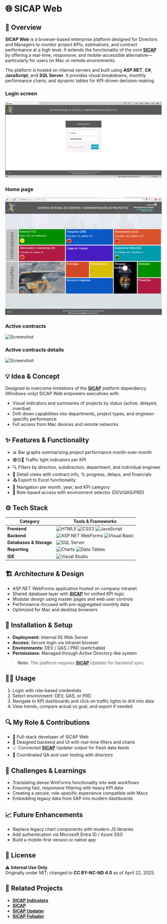# 🌐 SICAP Web

## 🧭 Overview
**SICAP Web** is a browser-based enterprise platform designed for Directors and Managers to monitor project KPIs, estimations, and contract performance at a high level. It extends the functionality of the core **[SICAP](https://github.com/HermiloOrtega/SICAP)** by offering a real-time, responsive, and mobile-accessible alternative—particularly for users on Mac or remote environments.

The platform is hosted on internal servers and built using **ASP.NET**, **C#**, **JavaScript**, and **SQL Server**. It provides visual breakdowns, monthly performance charts, and dynamic tables for KPI-driven decision-making.

### Login screen
![Screenshot](./assets/4.png)

### Home page
![Screenshot](./assets/1.png)

### Active contracts
![Screenshot](./assets/2.png)

### Active contracts details
![Screenshot](./assets/3.png)

## 💡 Idea & Concept
Designed to overcome limitations of the **[SICAP](https://github.com/HermiloOrtega/SICAP)** platform dependency (Windows-only)
SICAP Web empowers executives with:
- Visual indicators and summaries of projects by status (active, delayed, overdue)
- Drill-down capabilities into departments, project types, and engineer-specific performance
- Full access from Mac devices and remote networks

## ✨ Features & Functionality
- 📊 Bar graphs summarizing project performance month-over-month
- 🟢🟡🔴 Traffic light indicators per KPI
- 🔍 Filters by direction, subdirection, department, and individual engineer
- 🧾 Detail views with contract info, % progress, delays, and financials
- 📤 Export to Excel functionality
- 🧭 Navigation per month, year, and KPI category
- 🔐 Role-based access with environment selector (DEV/QAS/PRD)

## ⚙️ Tech Stack
| Category                | Tools & Frameworks |
|-------------------------|--------------------|
| **Frontend** | ![HTML5](https://img.shields.io/badge/HTML5-E34F26?logo=html5&logoColor=white&style=for-the-badge) ![CSS3](https://img.shields.io/badge/CSS3-1572B6?logo=css3&logoColor=white&style=for-the-badge) ![JavaScript](https://img.shields.io/badge/JavaScript-F7DF1E?logo=javascript&logoColor=black&style=for-the-badge) |
| **Backend** | ![ASP.NET WebForms](https://img.shields.io/badge/ASP.NET%20WebForms-512BD4?logo=.net&logoColor=white&style=for-the-badge) ![Visual Basic](https://img.shields.io/badge/Visual%20Basic-512BD4?logo=visualstudio&logoColor=white&style=for-the-badge) |
| **Databases & Storage** | ![SQL Server](https://img.shields.io/badge/SQL%20Server-CC2927?logo=microsoft-sql-server&logoColor=white&style=for-the-badge) |
| **Reporting** | ![Charts](https://img.shields.io/badge/Embedded%20Charts-000000?logo=chartjs&logoColor=white&style=for-the-badge) ![Data Tables](https://img.shields.io/badge/Data%20Tables-000000?logo=datatables&logoColor=white&style=for-the-badge) |
| **IDE** | ![Visual Studio](https://img.shields.io/badge/Visual%20Studio-5C2D91?logo=visualstudio&logoColor=white&style=for-the-badge) |

## 🏗 Architecture & Design
- ASP.NET WebForms application hosted on company intranet
- Shared database layer with **[SICAP](https://github.com/HermiloOrtega/SICAP)** for unified KPI logic
- Modular design using master pages and web user controls
- Performance-focused with pre-aggregated monthly data
- Optimized for Mac and desktop browsers

## 🚀 Installation & Setup
- **Deployment:** Internal IIS Web Server
- **Access:** Secure login via intranet browser
- **Environments:** DEV / QAS / PRD (switchable)
- **Permissions:** Managed through Active Directory-like system

> **Note:** The platform requires **[SICAP](https://github.com/HermiloOrtega/SICAP)** Updater for backend sync.

## 🧑‍💻 Usage
1. Login with role-based credentials
2. Select environment: DEV, QAS, or PRD
3. Navigate to KPI dashboards and click on traffic lights to drill into data
4. View trends, compare actual vs goal, and export if needed

## 🔍 My Role & Contributions
- 💼 Full-stack developer of SICAP Web
- 🧱 Designed backend and UI with real-time filters and charts
- 📈 Connected **[SICAP](https://github.com/HermiloOrtega/SICAP)** Updater output for fresh data feeds
- 🤝 Coordinated QA and user testing with directors

## 🧗 Challenges & Learnings
- Translating dense WinForms functionality into web workflows
- Ensuring fast, responsive filtering with heavy KPI data
- Creating a secure, role-specific experience compatible with Macs
- Embedding legacy data from SAP into modern dashboards

## 📈 Future Enhancements
- Replace legacy chart components with modern JS libraries
- Add authentication via Microsoft Entra ID / Azure SSO
- Build a mobile-first version or native app

## 🪪 License
⚠️ **Internal Use Only**  
Originally under MIT; changed to **CC BY-NC-ND 4.0** as of April 22, 2025.

## 🔗 Related Projects
- **[SICAP Indicators](https://github.com/HermiloOrtega/SICAP-Indicators)**
- **[SICAP](https://github.com/HermiloOrtega/SICAP)**
- **[SICAP Updater](https://github.com/HermiloOrtega/SICAP-Web-Updates)**
- **[SICAP Foliador](https://github.com/HermiloOrtega/SICAP-Folio-Manager)**
